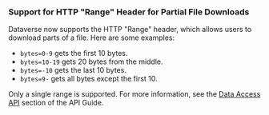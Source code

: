 ### Support for HTTP "Range" Header for Partial File Downloads

Dataverse now supports the HTTP "Range" header, which allows users to download parts of a file. Here are some examples:

- `bytes=0-9` gets the first 10 bytes.
- `bytes=10-19` gets 20 bytes from the middle.
- `bytes=-10` gets the last 10 bytes.
- `bytes=9-` gets all bytes except the first 10.

Only a single range is supported. For more information, see the [Data Access API](https://guides.dataverse.org/en/latest/api/dataaccess.html) section of the API Guide.
